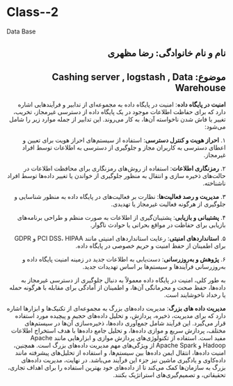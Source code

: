 # Class--2
Data Base
<h2 dir="rtl"> نام و نام خانوادگی: رضا مظهری</h2>
<h2 dir="rtl">موضوع: Cashing server , logstash , Data Warehouse </h2>

<div dir = "rtl">

**امنیت در پایگاه داده**:
امنیت در پایگاه داده به مجموعه‌ای از تدابیر و فرآیندهایی اشاره دارد که برای حفاظت اطلاعات موجود در یک پایگاه داده از دسترسی غیرمجاز، تخریب، تغییر یا فاش شدن ناخواسته آن‌ها، به کار می‌روند. این تدابیر از جمله موارد زیر را شامل می‌شود:

۱. **احراز هویت و کنترل دسترسی**: استفاده از سیستم‌های احراز هویت برای تعیین و اعطای دسترسی به کاربران مجاز و جلوگیری از دسترسی به اطلاعات توسط افراد غیرمجاز.

۲. **رمزنگاری اطلاعات**: استفاده از روش‌های رمزنگاری برای محافظت اطلاعات در حالت‌های ذخیره سازی و انتقال به منظور جلوگیری از خواندن یا تغییر داده‌ها توسط افراد ناشناخته.

۳. **مدیریت و رصد فعالیت‌ها**: نظارت بر فعالیت‌های در پایگاه داده به منظور شناسایی و جلوگیری از هرگونه فعالیت غیرمجاز یا تهدیدی.

۴. **پشتیبانی و بازیابی**: پشتیبان‌گیری از اطلاعات به صورت منظم و طراحی برنامه‌های بازیابی برای حفاظت در مواقع بحرانی یا حوادث ناگوار.

۵. **استانداردهای امنیتی**: رعایت استانداردهای امنیتی مانند PCI DSS، HIPAA و GDPR برای اطمینان از حفظ امنیت و حریم خصوصی در پایگاه داده.

۶. **پژوهش و به‌روزرسانی**: دست‌یابی به اطلاعات جدید در زمینه امنیت پایگاه داده و به‌روزرسانی فرآیندها و سیستم‌ها بر اساس تهدیدات جدید.

به طور کلی، امنیت در پایگاه داده معمولاً به دنبال جلوگیری از دسترسی غیرمجاز به داده‌ها، حفظ صحت و محرمانگی آن‌ها، و اطمینان از آمادگی برای مقابله با هرگونه حمله یا رخداد ناخوشایند است.

**مدیریت داده های بزرگ**:
مدیریت داده‌های بزرگ به مجموعه‌ای از تکنیک‌ها و ابزارها اشاره دارد که برای مدیریت، ذخیره، پردازش، و تحلیل داده‌های حجیم و پیچیده مورد استفاده قرار می‌گیرد. این فرآیند شامل جمع‌آوری داده‌ها، ذخیره‌سازی آن‌ها در سیستم‌های مختلف، پردازش سریع و موازی داده‌ها، و تحلیل جامع داده‌ها با هدف استخراج اطلاعات مفید است. استفاده از تکنولوژی‌های پردازش موازی و ابزارهایی مانند Apache Hadoop و Apache Spark از ویژگی‌های مهم مدیریت داده‌های بزرگ است. همچنین، امنیت داده‌ها، انتقال ایمن داده‌ها بین سیستم‌ها، و استفاده از تحلیل‌های پیشرفته مانند داده‌کاوی و یادگیری ماشین نیز جزء این فرآیند می‌باشد. در نهایت، مدیریت داده‌های بزرگ به سازمان‌ها کمک می‌کند تا از داده‌های خود بهترین استفاده را برای اهداف تجاری، تحقیقاتی، و تصمیم‌گیری‌های استراتژیک بکنند.
</div>
